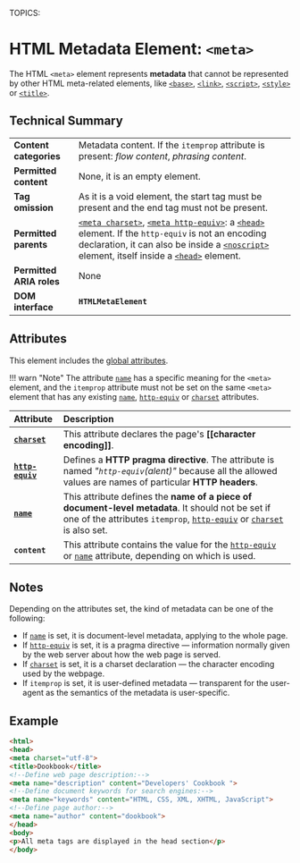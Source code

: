TOPICS: <meta>

# HTML Metadata Element: `<meta>`

The HTML `<meta>` element represents **metadata** that cannot be represented by other HTML meta-related
elements, like [`<base>`](/en/webfrontend/<base>), [`<link>`](/en/webfrontend/<link>),
[`<script>`](/en/webfrontend/<script>), [`<style>`](/en/webfrontend/<style>) or [`<title>`](/en/webfrontend/<title>).

## Technical Summary

|  |  |
| :-- | :-- |
| **Content categories** | Metadata content. If the `itemprop` attribute is present: *flow content*, *phrasing content*. |
| **Permitted content** | None, it is an empty element. |
| **Tag omission** | As it is a void element, the start tag must be present and the end tag must not be present. |
| **Permitted parents** | [`<meta charset>`](/en/webfrontend/<meta>_charset_attribute), [`<meta http-equiv>`](/en/webfrontend/<meta>_http-equiv_attribute): a [`<head>`](/en/webfrontend/<head>) element. If the `http-equiv` is not an encoding declaration, it can also be inside a [`<noscript>`](/en/webfrontend/<noscript>) element, itself inside a [`<head>`](/en/webfrontend/<head>) element. |
| **Permitted ARIA roles** | None |
| **DOM interface** | **`HTMLMetaElement`** |

## Attributes

This element includes the [global attributes](/en/webfrontend/HTML_Global_Attributes).

!!! warn "Note"
    The attribute [`name`](/en/webfrontend/<meta>_name_attribute) has a specific meaning for the
    `<meta>` element, and the `itemprop` attribute must not be set on the same `<meta>` element that
    has any existing [`name`](/en/webfrontend/<meta>_name_attribute), [`http-equiv`](/en/webfrontend/<meta>_http-equiv_attribute)
    or [`charset`](/en/webfrontend/<meta>_charset_attribute) attributes.

| Attribute | Description |
| :-- | :-- |
| **[`charset`](/en/webfrontend/<meta>_charset_attribute)** | This attribute declares the page's **[[character encoding]]**. |
| **[`http-equiv`](/en/webfrontend/<meta>_http-equiv_attribute)** | Defines a **HTTP pragma directive**. The attribute is named *"`http-equiv`(alent)"* because all the allowed values are names of particular **HTTP headers**. |
| **[`name`](/en/webfrontend/<meta>_name_attribute)** | This attribute defines the **name of a piece of document-level metadata**. It should not be set if one of the attributes `itemprop`, [`http-equiv`](/en/webfrontend/<meta>_http-equiv_attribute) or [`charset`](/en/webfrontend/<meta>_charset_attribute) is also set. |
| **`content`** | This attribute contains the value for the [`http-equiv`](/en/webfrontend/<meta>_http-equiv_attribute) or [`name`](/en/webfrontend/<meta>_name_attribute) attribute, depending on which is used. |

## Notes

Depending on the attributes set, the kind of metadata can be one of the following:

- If [`name`](/en/webfrontend/<meta>_name_attribute) is set, it is document-level metadata, applying
  to the whole page.
- If [`http-equiv`](/en/webfrontend/<meta>_http-equiv_attribute) is set, it is a pragma directive —
  information normally given by the web
server about how the web page is served.
- If [`charset`](/en/webfrontend/<meta>_charset_attribute) is set, it is a charset declaration — the
  character encoding used by the webpage.
- If `itemprop` is set, it is user-defined metadata — transparent for the user-agent as the
semantics of the metadata is user-specific.

## Example

```html
<html>
<head>
<meta charset="utf-8">
<title>Dookbook</title>
<!--Define web page description:-->
<meta name="description" content="Developers' Cookbook ">
<!--Define document keywords for search engines:-->
<meta name="keywords" content="HTML, CSS, XML, XHTML, JavaScript">
<!--Define page author:-->
<meta name="author" content="dookbook">
</head>
<body>
<p>All meta tags are displayed in the head section</p>
</body>

```
